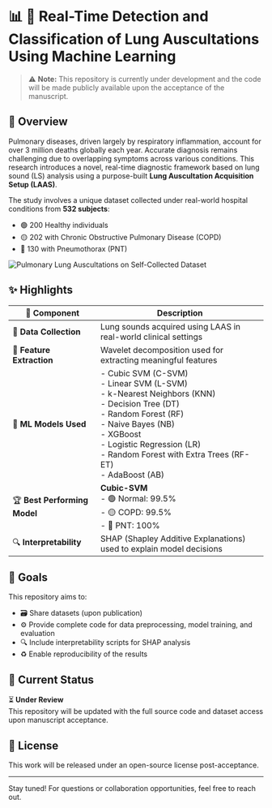 # 📊 🏥  Real-Time Detection and Classification of Lung Auscultations Using Machine Learning

> ⚠️ **Note:** This repository is currently under development and the code will be made publicly available upon the acceptance of the manuscript.

## 🧬 Overview

Pulmonary diseases, driven largely by respiratory inflammation, account for over 3 million deaths globally each year. Accurate diagnosis remains challenging due to overlapping symptoms across various conditions. This research introduces a novel, real-time diagnostic framework based on lung sound (LS) analysis using a purpose-built **Lung Auscultation Acquisition Setup (LAAS)**.

The study involves a unique dataset collected under real-world hospital conditions from **532 subjects**:
- 🟢 200 Healthy individuals  
- 🟡 202 with Chronic Obstructive Pulmonary Disease (COPD)  
- 🔴 130 with Pneumothorax (PNT)

![Pulmonary Lung Auscultations on Self-Collected Dataset]()

## ✨ Highlights

| 🧩 **Component**              | **Description**                                                                 |
|------------------------------|----------------------------------------------------------------------------------|
| 🏥 **Data Collection**       | Lung sounds acquired using LAAS in real-world clinical settings                 |
| 🧪 **Feature Extraction**    | Wavelet decomposition used for extracting meaningful features                   |
| 🤖 **ML Models Used**        | - Cubic SVM (C-SVM)<br> - Linear SVM (L-SVM)<br> - k-Nearest Neighbors (KNN)<br> - Decision Tree (DT)<br> - Random Forest (RF)<br> - Naive Bayes (NB)<br> - XGBoost<br> - Logistic Regression (LR)<br> - Random Forest with Extra Trees (RF-ET)<br> - AdaBoost (AB) |
| 🏆 **Best Performing Model** | **Cubic-SVM**<br> - 🟢 Normal: 99.5%<br> - 🟡 COPD: 99.5%<br> - 🔴 PNT: 100%        |
| 🔍 **Interpretability**      | SHAP (Shapley Additive Explanations) used to explain model decisions            |

## 🎯 Goals

This repository aims to:
- 🗃️ Share datasets (upon publication)
- ⚙️ Provide complete code for data preprocessing, model training, and evaluation
- 🔍 Include interpretability scripts for SHAP analysis
- ♻️ Enable reproducibility of the results

## 📌 Current Status

⏳ **Under Review**  
This repository will be updated with the full source code and dataset access upon manuscript acceptance.

## 📜 License

This work will be released under an open-source license post-acceptance.

---

Stay tuned! For questions or collaboration opportunities, feel free to reach out.
